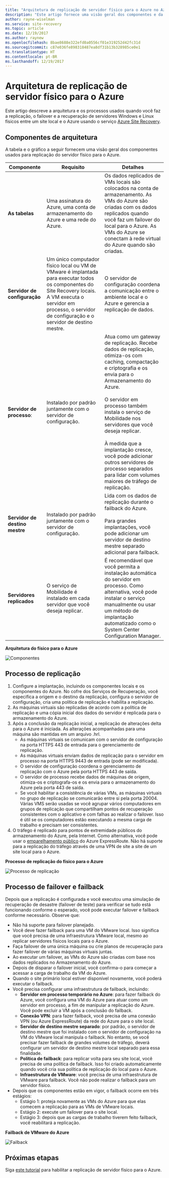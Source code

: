 ```yaml
---
title: "Arquitetura de replicação de servidor físico para o Azure no Azure Site Recovery | Microsoft Docs"
description: "Este artigo fornece uma visão geral dos componentes e da arquitetura usados ao replicar servidores físicos locais para o Azure com o serviço Azure Site Recovery"
author: rayne-wiselman
ms.service: site-recovery
ms.topic: article
ms.date: 12/19/2017
ms.author: raynew
ms.openlocfilehash: 8bae8688e322efd0a0556cf01e319252d42fc31d
ms.sourcegitcommit: c87e036fe898318487ea8df31b13b328985ce0e1
ms.translationtype: HT
ms.contentlocale: pt-BR
ms.lasthandoff: 12/19/2017
---
```

# <a name="physical-server-to-azure-replication-architecture"></a>Arquitetura de replicação de servidor físico para o Azure

Este artigo descreve a arquitetura e os processos usados quando você faz a replicação, o failover e a recuperação de servidores Windows e Linux físicos entre um site local e o Azure usando o serviço [Azure Site Recovery](site-recovery-overview.md).


## <a name="architectural-components"></a>Componentes de arquitetura

A tabela e o gráfico a seguir fornecem uma visão geral dos componentes usados para replicação do servidor físico para o Azure.  

**Componente** | **Requisito** | **Detalhes**
--- | --- | ---
**As tabelas** | Uma assinatura do Azure, uma conta de armazenamento do Azure e uma rede do Azure. | Os dados replicados de VMs locais são colocados na conta de armazenamento. As VMs do Azure são criadas com os dados replicados quando você faz um failover do local para o Azure. As VMs do Azure se conectam à rede virtual do Azure quando são criadas.
**Servidor de configuração** | Um único computador físico local ou VM de VMware é implantada para executar todos os componentes do Site Recovery locais. A VM executa o servidor em processo, o servidor de configuração e o servidor de destino mestre. | O servidor de configuração coordena a comunicação entre o ambiente local e o Azure e gerencia a replicação de dados.
 **Servidor de processo**:  | Instalado por padrão juntamente com o servidor de configuração. | Atua como um gateway de replicação. Recebe dados de replicação, otimiza-os com caching, compactação e criptografia e os envia para o Armazenamento do Azure.<br/><br/> O servidor em processo também instala o serviço de Mobilidade nos servidores que você deseja replicar.<br/><br/> À medida que a implantação cresce, você pode adicionar outros servidores de processo separados para lidar com volumes maiores de tráfego de replicação.
 **Servidor de destino mestre** | Instalado por padrão juntamente com o servidor de configuração. | Lida com os dados de replicação durante o failback do Azure.<br/><br/> Para grandes implantações, você pode adicionar um servidor de destino mestre separado adicional para failback.
**Servidores replicados** | O serviço de Mobilidade é instalado em cada servidor que você deseja replicar. | É recomendável que você permita a instalação automática do servidor em processo. Como alternativa, você pode instalar o serviço manualmente ou usar um método de implantação automatizado como o System Center Configuration Manager. 

**Arquitetura do físico para o Azure**

![Componentes](./media/concepts-physical-to-azure-architecture/arch-enhanced.png)

## <a name="replication-process"></a>Processo de replicação

1. Configure a implantação, incluindo os componentes locais e os componentes do Azure. No cofre dos Serviços de Recuperação, você especifica a origem e o destino da replicação, configura o servidor de configuração, cria uma política de replicação e habilita a replicação.
2. As máquinas virtuais são replicadas de acordo com a política de replicação e uma cópia inicial dos dados do servidor é replicada para o armazenamento do Azure.
3. Após a conclusão da replicação inicial, a replicação de alterações delta para o Azure é iniciada. As alterações acompanhadas para uma máquina são mantidas em um arquivo .hrl.
    - As máquinas virtuais se comunicam com o servidor de configuração na porta HTTPS 443 de entrada para o gerenciamento de replicação.
    - As máquinas virtuais enviam dados de replicação para o servidor em processo na porta HTTPS 9443 de entrada (pode ser modificada).
    - O servidor de configuração coordena o gerenciamento de replicação com o Azure pela porta HTTPS 443 de saída.
    - O servidor de processo recebe dados de máquinas de origem, otimiza-os e criptografa-os e os envia para o armazenamento do Azure pela porta 443 de saída.
    - Se você habilitar a consistência de várias VMs, as máquinas virtuais no grupo de replicação se comunicarão entre si pela porta 20004. Várias VMS serão usadas se você agrupar vários computadores em grupos de replicação que compartilham pontos de recuperação consistentes com o aplicativo e com falhas ao realizar o failover. Isso é útil se os computadores estão executando a mesma carga de trabalho e precisam ser consistentes.
4. O tráfego é replicado para pontos de extremidade públicos do armazenamento do Azure, pela Internet. Como alternativa, você pode usar o [emparelhamento público](../expressroute/expressroute-circuit-peerings.md#azure-public-peering) do Azure ExpressRoute. Não há suporte para a replicação do tráfego através de uma VPN de site a site de um site local para o Azure.


**Processo de replicação do físico para o Azure**

![Processo de replicação](./media/concepts-physical-to-azure-architecture/v2a-architecture-henry.png)

## <a name="failover-and-failback-process"></a>Processo de failover e failback

Depois que a replicação é configurada e você executou uma simulação de recuperação de desastre (failover de teste) para verificar se tudo está funcionando conforme o esperado, você pode executar failover e failback conforme necessário. Observe que:

- Não há suporte para failover planejado.
- Você deve fazer failback para uma VM do VMware local. Isso significa que você precisa de uma infraestrutura VMware local, mesmo ao replicar servidores físicos locais para o Azure.
- Faça failover de uma única máquina ou crie planos de recuperação para fazer failover de várias máquinas virtuais juntas.
- Ao executar um failover, as VMs do Azure são criadas com base nos dados replicados no Armazenamento do Azure.
- Depois de disparar o failover inicial, você confirma-o para começar a acessar a carga de trabalho da VM do Azure.
- Quando o site primário local estiver disponível novamente, você poderá executar o failback.
- Você precisa configurar uma infraestrutura de failback, incluindo:
    - **Servidor em processo temporário no Azure**: para fazer failback do Azure, você configura uma VM do Azure para atuar como um servidor em processo, a fim de manipular a replicação do Azure. Você pode excluir a VM após a conclusão do failback.
    - **Conexão VPN**: para fazer failback, você precisa de uma conexão VPN (ou Azure ExpressRoute) da rede do Azure para o site local.
    - **Servidor de destino mestre separado**: por padrão, o servidor de destino mestre que foi instalado com o servidor de configuração na VM do VMware local manipula o failback. No entanto, se você precisar fazer failback de grandes volumes de tráfego, deverá configurar um servidor de destino mestre local separado para essa finalidade.
    - **Política de failback**: para replicar volta para seu site local, você precisa de uma política de failback. Isso foi criado automaticamente quando você cria sua política de replicação do local para o Azure.
    - **Infraestrutura de VMware**: você precisa de uma infraestrutura de VMware para failback. Você não pode realizar o failback para um servidor físico.
- Depois que os componentes estão em vigor, o failback ocorre em três estágios:
    - Estágio 1: proteja novamente as VMs do Azure para que elas comecem a replicação para as VMs de VMware locais.
    - Estágio 2: execute um failover para o site local.
    - Estágio 3: depois que as cargas de trabalho tiverem feito failback, você reabilitará a replicação.

**Failback de VMware do Azure**

![Failback](./media/concepts-physical-to-azure-architecture/enhanced-failback.png)


## <a name="next-steps"></a>Próximas etapas

Siga [este tutorial](tutorial-physical-to-azure.md) para habilitar a replicação de servidor físico para o Azure.
